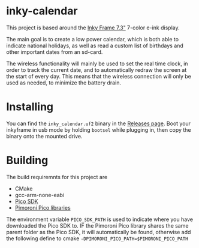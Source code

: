 # inky-calendar
This project is based around the [Inky Frame 7.3"][inky-frame] 7-color e-ink display.

The main goal is to create a low power calendar, which is both able to indicate national holidays,
as well as read a custom list of birthdays and other important dates from an sd-card.

The wireless functionality will mainly be used to set the real time clock, in order to track the current date,
and to automatically redraw the screen at the start of every day. This means that the wireless connection will only be used as needed, to minimize the battery drain.

# Installing
You can find the `inky_calendar.uf2` binary in the [Releases page][releases]. Boot your inkyframe in usb mode by holding `bootsel` while plugging in, then copy the binary onto the mounted drive.

# Building

The build requiremnts for this project are
* CMake
* gcc-arm-none-eabi
* [Pico SDK][pico-sdk]
* [Pimoroni Pico libraries][pimoroni-pico]

The environment variable `PICO_SDK_PATH` is used to indicate where you have downloaded the Pico SDK to.
IF the Pimoroni Pico library shares the same parent folder as the Pico SDK, it will automatically be found, otherwise add the following define to cmake `-DPIMORONI_PICO_PATH=$PIMORONI_PICO_PATH`

[inky-frame]: https://shop.pimoroni.com/products/inky-frame-7-3
[pico-sdk]: https://github.com/raspberrypi/pico-sdk
[pimoroni-pico]: https://github.com/pimoroni/pimoroni-pico
[releases]: https://github.com/Hexagenic/inky-calendar/releases
